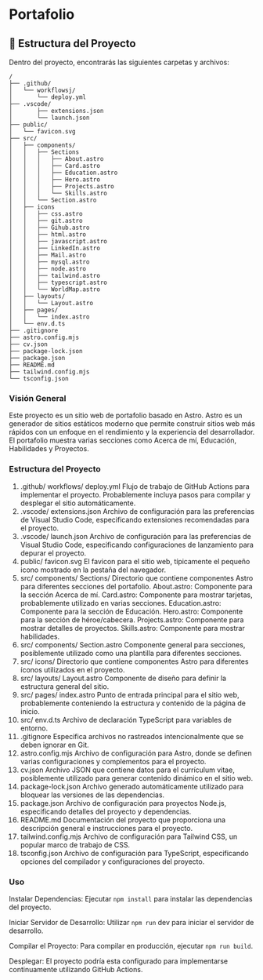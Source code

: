 # Portafolio

## 🚀 Estructura del Proyecto

Dentro del proyecto, encontrarás las siguientes carpetas y archivos:

```text
/
├── .github/
│   └── workflowsj/
│       └── deploy.yml
├── .vscode/
│       ├── extensions.json
│       └── launch.json
├── public/
│   └── favicon.svg
├── src/
│   ├── components/
│   │   ├── Sections
│   │   │   ├── About.astro
│   │   │   ├── Card.astro
│   │   │   ├── Education.astro
│   │   │   ├── Hero.astro
│   │   │   ├── Projects.astro
│   │   │   └── Skills.astro
│   │   └── Section.astro
│   ├── icons
│   │   ├── css.astro
│   │   ├── git.astro
│   │   ├── Gihub.astro
│   │   ├── html.astro
│   │   ├── javascript.astro
│   │   ├── LinkedIn.astro
│   │   ├── Mail.astro
│   │   ├── mysql.astro
│   │   ├── node.astro
│   │   ├── tailwind.astro
│   │   ├── typescript.astro
│   │   └── WorldMap.astro
│   ├── layouts/
│   │   └── Layout.astro
│   ├── pages/
│   │   └── index.astro
│   └── env.d.ts
├── .gitignore 
├── astro.config.mjs
├── cv.json
├── package-lock.json 
├── package.json
├── README.md
├── tailwind.config.mjs
└── tsconfig.json
```

### Visión General
Este proyecto es un sitio web de portafolio basado en Astro. Astro es un generador de sitios estáticos moderno que permite construir sitios web más rápidos con un enfoque en el rendimiento y la experiencia del desarrollador. El portafolio muestra varias secciones como Acerca de mí, Educación, Habilidades y Proyectos.

### Estructura del Proyecto
1. .github/ workflows/ deploy.yml
Flujo de trabajo de GitHub Actions para implementar el proyecto. Probablemente incluya pasos para compilar y desplegar el sitio automáticamente.
2. .vscode/ extensions.json
Archivo de configuración para las preferencias de Visual Studio Code, especificando extensiones recomendadas para el proyecto.
3. .vscode/ launch.json
Archivo de configuración para las preferencias de Visual Studio Code, especificando configuraciones de lanzamiento para depurar el proyecto.
4. public/ favicon.svg
El favicon para el sitio web, típicamente el pequeño icono mostrado en la pestaña del navegador.
5. src/ components/ Sections/
Directorio que contiene componentes Astro para diferentes secciones del portafolio.
About.astro: Componente para la sección Acerca de mí.
Card.astro: Componente para mostrar tarjetas, probablemente utilizado en varias secciones.
Education.astro: Componente para la sección de Educación.
Hero.astro: Componente para la sección de héroe/cabecera.
Projects.astro: Componente para mostrar detalles de proyectos.
Skills.astro: Componente para mostrar habilidades.
6. src/ components/ Section.astro
Componente general para secciones, posiblemente utilizado como una plantilla para diferentes secciones.
7. src/ icons/
Directorio que contiene componentes Astro para diferentes íconos utilizados en el proyecto.
8. src/ layouts/ Layout.astro
Componente de diseño para definir la estructura general del sitio.
9. src/ pages/ index.astro
Punto de entrada principal para el sitio web, probablemente conteniendo la estructura y contenido de la página de inicio.
10.  src/ env.d.ts
Archivo de declaración TypeScript para variables de entorno.
11.  .gitignore
Especifica archivos no rastreados intencionalmente que se deben ignorar en Git.
12.  astro.config.mjs
Archivo de configuración para Astro, donde se definen varias configuraciones y complementos para el proyecto.
13.  cv.json
Archivo JSON que contiene datos para el currículum vitae, posiblemente utilizado para generar contenido dinámico en el sitio web.
14.  package-lock.json
Archivo generado automáticamente utilizado para bloquear las versiones de las dependencias.
15.  package.json
Archivo de configuración para proyectos Node.js, especificando detalles del proyecto y dependencias.
16.  README.md
Documentación del proyecto que proporciona una descripción general e instrucciones para el proyecto.
17.  tailwind.config.mjs
Archivo de configuración para Tailwind CSS, un popular marco de trabajo de CSS.
18.  tsconfig.json
Archivo de configuración para TypeScript, especificando opciones del compilador y configuraciones del proyecto.

### Uso
Instalar Dependencias: Ejecutar `npm install` para instalar las dependencias del proyecto.

Iniciar Servidor de Desarrollo: Utilizar `npm run` dev para iniciar el servidor de desarrollo.

Compilar el Proyecto: Para compilar en producción, ejecutar `npm run build`.

Desplegar: El proyecto podría esta configurado para implementarse continuamente utilizando GitHub Actions. 
